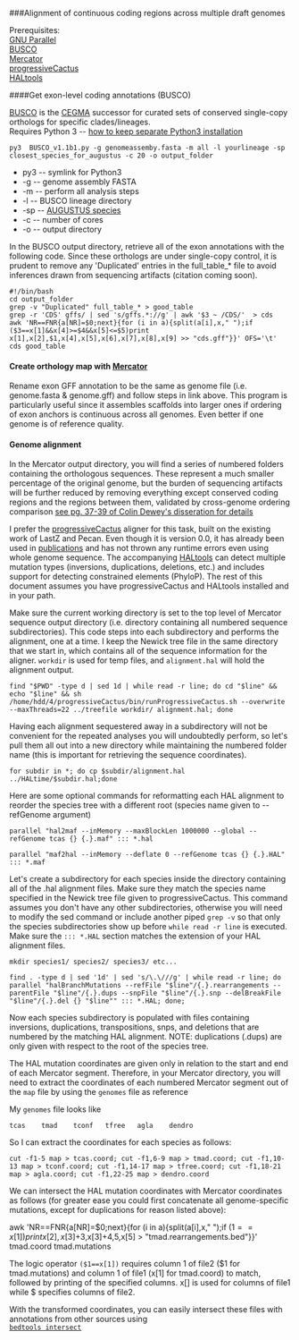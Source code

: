###Alignment of continuous coding regions across multiple draft genomes

Prerequisites:  
[GNU Parallel](http://www.gnu.org/software/parallel/)  
[BUSCO](http://busco.ezlab.org/)  
[Mercator](https://github.com/hyphaltip/cndtools/tree/master/apps/mercator)  
[progressiveCactus](https://github.com/glennhickey/progressiveCactus)  
[HALtools](https://github.com/glennhickey/hal/blob/master/README.md)

####Get exon-level coding annotations (BUSCO)

[BUSCO](busco.ezlab.org/) is the [CEGMA](http://korflab.ucdavis.edu/datasets/cegma/) successor for curated sets of conserved single-copy orthologs for specific clades/lineages.  
Requires Python 3 -- [how to keep separate Python3 installation](http://askubuntu.com/questions/244544/how-do-i-install-python-3-3/290283)  

`py3  BUSCO_v1.1b1.py -g genomeassemby.fasta -m all -l yourlineage -sp closest_species_for_augustus -c 20 -o output_folder`  
* py3 -- symlink for Python3  
* -g -- genome assembly FASTA  
* -m -- perform all analysis steps  
* -l -- BUSCO lineage directory  
* -sp -- [AUGUSTUS species](http://augustus.gobics.de/binaries/README.TXT)  
* -c -- number of cores  
* -o -- output directory
 
In the BUSCO output directory, retrieve all of the exon annotations with the following code. Since these orthologs are under single-copy control, it is prudent to remove any 'Duplicated' entries in the full_table_*  file to avoid inferences drawn from sequencing artifacts (citation coming soon).

`#!/bin/bash`  
`cd output_folder`  
`grep -v "Duplicated" full_table_* > good_table`  
`grep -r 'CDS' gffs/ | sed 's/gffs.*://g' | awk '$3 ~ /CDS/'  > cds`  
`awk 'NR==FNR{a[NR]=$0;next}{for (i in a){split(a[i],x," ");if ($3==x[1]&&x[4]>=$4&&x[5]<=$5)print x[1],x[2],$1,x[4],x[5],x[6],x[7],x[8],x[9] >> "cds.gff"}}' OFS='\t' cds good_table`

#### Create orthology map with [Mercator](https://github.com/hyphaltip/cndtools/tree/master/apps/mercator)

Rename exon GFF annotation to be the same as genome file (i.e. genome.fasta & genome.gff) and follow steps in link above. This program is particularly useful since it assembles scaffolds into larger ones if ordering of exon anchors is continuous across all genomes. Even better if one genome is of reference quality.

#### Genome alignment

In the Mercator output directory, you will find a series of numbered folders containing the orthologous sequences. These represent a much smaller percentage of the original genome, but the burden of sequencing artifacts will be further reduced by removing everything except conserved coding regions and the regions between them, validated by cross-genome ordering comparison [see pg. 37-39 of Colin Dewey's disseration for details](http://www.eecs.berkeley.edu/Pubs/TechRpts/2006/EECS-2006-104.pdf)

I prefer the [progressiveCactus](https://github.com/glennhickey/progressiveCactus) aligner for this task, built on the existing work of LastZ and Pecan. Even though it is version 0.0, it has already been used in [publications](https://scholar.google.com/scholar?hl=en&q=progressivecactus&btnG=&as_sdt=1%2C44&as_sdtp=) and has not thrown any runtime errors even using whole genome sequence. The accompanying [HALtools](https://github.com/glennhickey/hal/blob/master/README.md) can detect multiple mutation types (inversions, duplications, deletions, etc.) and includes support for detecting constrained elements (PhyloP). The rest of this document assumes you have progressiveCactus and HALtools installed and in your path. 

Make sure the current working directory is set to the top level of Mercator sequence output directory (i.e. directory containing all numbered sequence subdirectories). This code steps into each subdirectory and performs the alignment, one at a time. I keep the Newick tree file in the same directory that we start in, which contains all of the sequence information for the aligner. `workdir` is used for temp files, and `alignment.hal` will hold the alignment output.

`find "$PWD" -type d | sed 1d | while read -r line; do cd "$line" && echo "$line" && sh /home/hdd/4/progressiveCactus/bin/runProgressiveCactus.sh --overwrite --maxThreads=22 ../treefile workdir/ alignment.hal; done`

Having each alignment sequestered away in a subdirectory will not be convenient for the repeated analyses you will undoubtedly perform, so let's pull them all out into a new directory while maintaining the numbered folder name (this is important for retrieving the sequence coordinates).

`for subdir in *; do cp $subdir/alignment.hal ../HALtime/$subdir.hal;done`

Here are some optional commands for reformatting each HAL alignment to reorder the species tree with a different root (species name given to --refGenome argument)

`parallel "hal2maf --inMemory --maxBlockLen 1000000 --global --refGenome tcas {} {.}.maf" ::: *.hal`

`parallel "maf2hal --inMemory --deflate 0 --refGenome tcas {} {.}.HAL" ::: *.maf`

Let's create a subdirectory for each species inside the directory containing all of the .hal alignment files. Make sure they match the species name specified in the Newick tree file given to progressiveCactus. This command assumes you don't have any other subdirectories, otherwise you will need to modify the sed command or include another piped `grep -v` so that only the species subdirectories show up before `while read -r line` is executed. Make sure the `::: *.HAL` section matches the extension of your HAL alignment files. 

`mkdir species1/ species2/ species3/ etc...`

`find . -type d | sed '1d' | sed 's/\.\///g' | while read -r line; do parallel "halBranchMutations --refFile "$line"/{.}.rearrangements --parentFile "$line"/{.}.dups --snpFile "$line"/{.}.snp --delBreakFile "$line"/{.}.del {} "$line"" ::: *.HAL; done;`

Now each species subdirectory is populated with files containing inversions, duplications, transpositions, snps, and deletions that are numbered by the matching HAL alignment. NOTE: duplications (.dups) are only given with respect to the root of the species tree. 

The HAL mutation coordinates are given only in relation to the start and end of each Mercator segment. Therefore, in your Mercator directory, you will need to extract the coordinates of each numbered Mercator segment out of the `map` file by using the `genomes` file as reference 

My `genomes` file looks like 

`tcas    tmad    tconf   tfree   agla    dendro`

So I can extract the coordinates for each species as follows:

`cut -f1-5 map > tcas.coord; cut -f1,6-9 map > tmad.coord; cut -f1,10-13 map > tconf.coord; cut -f1,14-17 map > tfree.coord; cut -f1,18-21 map > agla.coord; cut -f1,22-25 map > dendro.coord`

We can intersect the HAL mutation coordinates with Mercator coordinates as follows (for greater ease you could first concatenate all genome-specific mutations, except for duplications for reason listed above):

awk 'NR==FNR{a[NR]=$0;next}{for (i in a){split(a[i],x," ");if ($1==x[1]) print x[2],x[3]+$3,x[3]+$4,$5,x[5] > "tmad.rearrangements.bed"}}' tmad.coord tmad.mutations

The logic operator `($1==x[1])` requires column 1 of file2 ($1 for tmad.mutations) and column 1 of file1 (x[1] for tmad.coord) to match, followed by printing of the specified columns. x[] is used for columns of file1 while $ specifies columns of file2. 

With the transformed coordinates, you can easily intersect these files with annotations from other sources using  
[`bedtools intersect`](http://bedtools.readthedocs.org/en/latest/content/tools/intersect.html)
